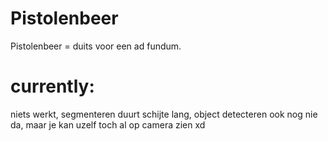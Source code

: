 # Pistolenbeer
Pistolenbeer = duits voor een ad fundum. 

# currently:

niets werkt, segmenteren duurt schijte lang, object detecteren ook nog nie da, maar je kan uzelf toch al op camera zien xd
